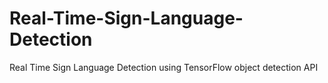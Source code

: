 # Real-Time-Sign-Language-Detection
Real Time Sign Language Detection using TensorFlow object detection API
